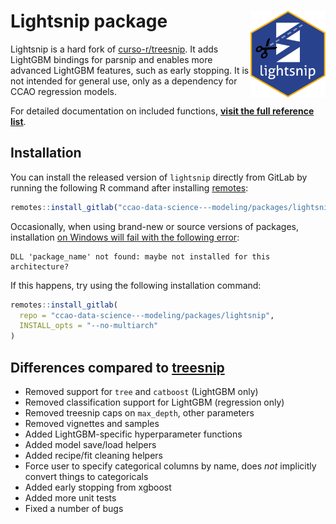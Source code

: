 # Lightsnip package <a href='https://gitlab.com/ccao-data-science---modeling/packages/lightsnip'><img src='man/figures/logo.png' align="right" height="139" /></a>

Lightsnip is a hard fork of [curso-r/treesnip](https://github.com/curso-r/treesnip). It adds LightGBM bindings for parsnip and enables more advanced LightGBM features, such as early stopping. It is not intended for general use, only as a dependency for CCAO regression models.

For detailed documentation on included functions, [**visit the
full reference
list**](https://ccao-data-science---modeling.gitlab.io/packages/lightsnip/reference/).

## Installation

You can install the released version of `lightsnip` directly from GitLab by
running the following R command after installing
[remotes](https://github.com/r-lib/remotes):

```r
remotes::install_gitlab("ccao-data-science---modeling/packages/lightsnip")
```

Occasionally, when using brand-new or source versions of packages,
installation [on Windows will fail with the following
error](https://github.com/rstudio/renv/issues/162):

```
DLL 'package_name' not found: maybe not installed for this architecture?
```

If this happens, try using the following installation command:

```r
remotes::install_gitlab(
  repo = "ccao-data-science---modeling/packages/lightsnip",
  INSTALL_opts = "--no-multiarch"
)
```

## Differences compared to [treesnip](https://github.com/curso-r/treesnip)

- Removed support for `tree` and `catboost` (LightGBM only)
- Removed classification support for LightGBM (regression only)
- Removed treesnip caps on `max_depth`, other parameters
- Removed vignettes and samples
- Added LightGBM-specific hyperparameter functions
- Added model save/load helpers
- Added recipe/fit cleaning helpers
- Force user to specify categorical columns by name, does _not_ implicitly convert things to categoricals
- Added early stopping from xgboost
- Added more unit tests
- Fixed a number of bugs
